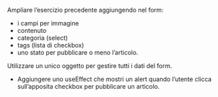 Ampliare l’esercizio precedente aggiungendo nel form: 
- i campi per immagine
- contenuto
- categoria (select)
- tags (lista di checkbox) 
- uno stato per pubblicare o meno l’articolo.

Utilizzare un unico oggetto per gestire tutti i dati del form.

- Aggiungere uno useEffect che mostri un alert quando l’utente clicca sull’apposita checkbox per pubblicare un articolo.
